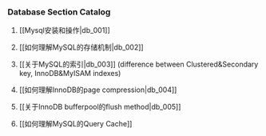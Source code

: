 ### Database Section Catalog

1. [[Mysql安装和操作|db_001]]

1. [[如何理解MySQL的存储机制|db_002]]

1. [[关于MySQL的索引|db_003]]
(difference between Clustered&Secondary key, InnoDB&MyISAM indexes)
1. [[如何理解InnoDB的page compression|db_004]]

1. [[关于InnoDB bufferpool的flush method|db_005]]

1. [[如何理解MySQL的Query Cache]]

